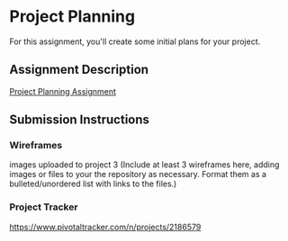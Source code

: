 # Project Planning
For this assignment, you'll create some initial plans for your project.

## Assignment Description
[Project Planning Assignment](https://education.launchcode.org/liftoff/assignments/planning/)

## Submission Instructions

### Wireframes

images uploaded to project 3
(Include at least 3 wireframes here, adding images or files to your the repository as necessary. Format them as a bulleted/unordered list with links to the files.)

### Project Tracker

https://www.pivotaltracker.com/n/projects/2186579